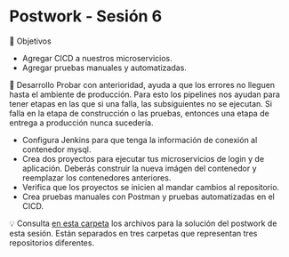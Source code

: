 # Postwork - Sesión 6 

🎯 Objetivos
* Agregar CICD a nuestros microservicios.
* Agregar pruebas manuales y automatizadas.


🚀 Desarrollo
Probar con anterioridad, ayuda a que los errores no lleguen hasta el ambiente de producción. Para esto los pipelines nos ayudan para tener etapas en las que si una falla, las subsiguientes no se ejecutan. Si falla en la etapa de construcción o las pruebas, entonces una etapa de entrega a producción nunca sucedería.
* Configura Jenkins para que tenga la información de conexión al contenedor mysql.
* Crea dos proyectos para ejecutar tus microservicios de login y de aplicación. Deberás construir la nueva imágen del contenedor y reemplazar los contenedores anteriores.
* Verifica que los proyectos se inicien al mandar cambios al repositorio.
* Crea pruebas manuales con Postman y pruebas automatizadas en el CICD.


💡 Consulta [en esta carpeta](./) los archivos para la solución del postwork de esta sesión. Están separados en tres carpetas que representan tres repositorios diferentes.